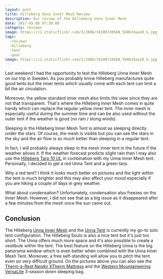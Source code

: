 ```yaml
---
layout: post
title: Hilleberg Unna Inner Mesh Review
description: Our review of the Hilleberg Unna Inner Mesh
date: 2017-05-06 07:30:00
category: reviews
image: https://c1.staticflickr.com/3/2886/34100728560_568624aa28_k.jpg
tags:
  -reviews
  -Hilleberg
  -tent
  -gear
image: https://c1.staticflickr.com/3/2886/34100728560_568624aa28_k.jpg
---
```

Last weekend I had the opportunity to test the Hilleberg Unna Inner Mesh on our trip in Sweden. As you probably know Hilleberg manufactures quite good tents but the inner tents which usually come with each tent can limit a bit the air circulation.

Moreover, the yellow standard inner mesh also limits the view since they are not that transparent. That's where the Hilleberg Inner Mesh comes in quite handy which can replace the regular yellow inner tent. The inner mesh is especially useful during the summer time and can be also used without the outer tent if the weather is good (no rain / stong winds).

<amp-img src="https://c1.staticflickr.com/3/2886/34100728560_568624aa28_k.jpg" width="2048" height="1367" alt="Hilleberg Unna Inner Mesh" layout="responsive"></amp-img>

<!--more-->

Sleeping in the Hilleberg Inner Mesh Tent is almost as sleeping directly under the stars. Of course, the mesh is visible but you can see the stars in the sky and the air flow is so much better than sleeping in a regular tent.

<a data-flickr-embed="true"  href="https://www.flickr.com/photos/90204224@N07/34325813342/in/dateposted-public/" title="Hilleberg Unna"><amp-img src="https://c1.staticflickr.com/5/4169/34325813342_f55a7f72a2_k.jpg" width="2048" height="1367" layout="responsive" alt="Hilleberg Unna"></amp-img></a><script async src="//embedr.flickr.com/assets/client-code.js" charset="utf-8"></script>

In fact, I will probably always sleep in the mesh inner tent in the future if the weather allows it. If the weather forecast predicts slight rain then I may also use the <a href="http://amzn.to/2qNZ6Zp" rel="nofollow">Hilleberg Tarp 10 UL</a> in combination with my Unna Inner Mesh tent. Personally, I decided to get a red Unna Tent and a green tarp.

Why a red tent? I think it looks much better on pictures and the light within the tent is much brighter and this may also affect your mood especially if you are hiking a couple of days in grey weather.


<a data-flickr-embed="true"  href="https://www.flickr.com/photos/90204224@N07/33643508724/in/dateposted-public/" title="Hilleberg Unna Inner Mesh"><amp-img src="https://c1.staticflickr.com/5/4178/33643508724_4e18f2b2a7_k.jpg" width="2048" height="1367" layout="responsive" alt="Hilleberg Unna Inner Mesh"></amp-img></a><script async src="//embedr.flickr.com/assets/client-code.js" charset="utf-8"></script>

What about condensation? Unfortunately, condensation also freezes on the Inner Mesh. However, I did not see that as a big issue as it disappeared after a few minutes from the mesh once the sun came out.

## Conclusion

The Hilleberg <a href="http://amzn.to/2pRlpxL" rel="nofollow">Unna Inner Mesh</a> and the <a href="http://amzn.to/2qNRTZk" rel="nofollow">Unna Tent</a> is currently my go-to solo tent configuration. The Hilleberg Soulo is also a nice tent but it's just too short. The Unna offers much more space and it's also possible to create a vestibule within the tent. The best feature on the Hilleberg Unna is the big panorama window which is even better when combined with the Unna Inner Mesh Tent. Moreover, a free self-standing will allow you to pitch the tent even on very difficult ground. On the pictures above you can also see the <a href="http://amzn.to/2qeqp2L" rel="nofollow">Therm-a-Rest NeoAir XTherm Mattress</a> and the <a href="http://amzn.to/2pTVO9F" rel="nofollow">Western Mountaineering VersaLite</a> 3-season down sleeping bag.
